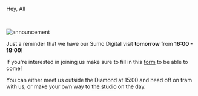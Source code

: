 Hey, All

&nbsp;

![announcement](https://shefgamedevsoc.github.io/loom/resources/images/A008.png)

Just a reminder that we have our Sumo Digital visit **tomorrow** from **16:00 - 18:00**!

If you're interested in joining us make sure to fill in this [form](https://docs.google.com/forms/u/0/d/e/1FAIpQLSdLSFRpv9Om9frUHQnCmYjO6KG8hvX0qC4BxeMSHj_bLrVUEQ/viewform?usp=sf_link) to be able to come!

You can either meet us outside the Diamond at 15:00 and head off on tram with us, or make your own way to [the studio](https://maps.app.goo.gl/kwQnabZWh5yRzkve6) on the day.